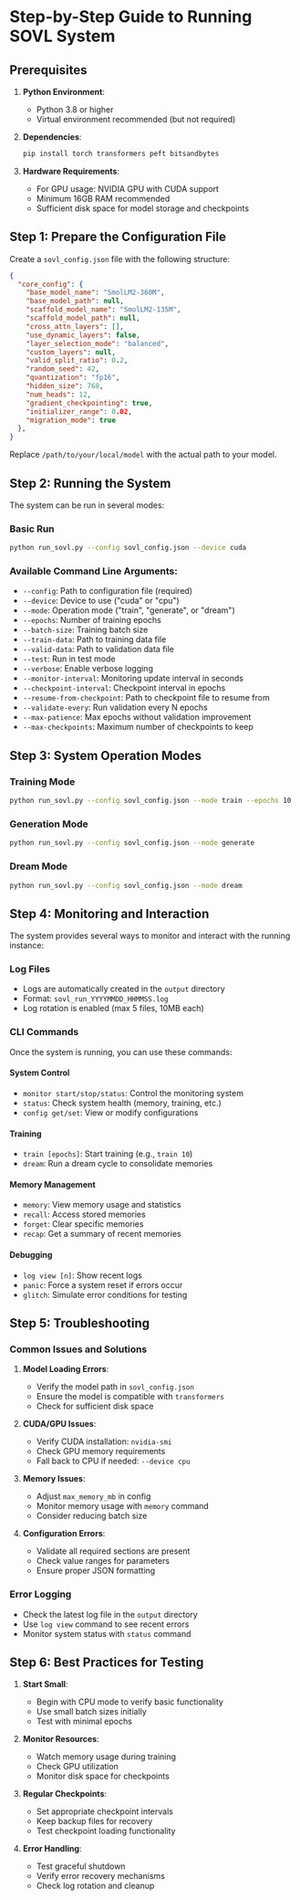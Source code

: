 # Step-by-Step Guide to Running SOVL System

## Prerequisites

1. **Python Environment**:
   - Python 3.8 or higher
   - Virtual environment recommended (but not required)

2. **Dependencies**:
   ```bash
   pip install torch transformers peft bitsandbytes
   ```

3. **Hardware Requirements**:
   - For GPU usage: NVIDIA GPU with CUDA support
   - Minimum 16GB RAM recommended
   - Sufficient disk space for model storage and checkpoints

## Step 1: Prepare the Configuration File

Create a `sovl_config.json` file with the following structure:

```json
{
  "core_config": {
    "base_model_name": "SmolLM2-360M",
    "base_model_path": null,
    "scaffold_model_name": "SmolLM2-135M",
    "scaffold_model_path": null,
    "cross_attn_layers": [],
    "use_dynamic_layers": false,
    "layer_selection_mode": "balanced",
    "custom_layers": null,
    "valid_split_ratio": 0.2,
    "random_seed": 42,
    "quantization": "fp16",
    "hidden_size": 768,
    "num_heads": 12,
    "gradient_checkpointing": true,
    "initializer_range": 0.02,
    "migration_mode": true
  },
}
```

Replace `/path/to/your/local/model` with the actual path to your model.

## Step 2: Running the System

The system can be run in several modes:

### Basic Run
```bash
python run_sovl.py --config sovl_config.json --device cuda
```

### Available Command Line Arguments:
- `--config`: Path to configuration file (required)
- `--device`: Device to use ("cuda" or "cpu")
- `--mode`: Operation mode ("train", "generate", or "dream")
- `--epochs`: Number of training epochs
- `--batch-size`: Training batch size
- `--train-data`: Path to training data file
- `--valid-data`: Path to validation data file
- `--test`: Run in test mode
- `--verbose`: Enable verbose logging
- `--monitor-interval`: Monitoring update interval in seconds
- `--checkpoint-interval`: Checkpoint interval in epochs
- `--resume-from-checkpoint`: Path to checkpoint file to resume from
- `--validate-every`: Run validation every N epochs
- `--max-patience`: Max epochs without validation improvement
- `--max-checkpoints`: Maximum number of checkpoints to keep

## Step 3: System Operation Modes

### Training Mode
```bash
python run_sovl.py --config sovl_config.json --mode train --epochs 10
```

### Generation Mode
```bash
python run_sovl.py --config sovl_config.json --mode generate
```

### Dream Mode
```bash
python run_sovl.py --config sovl_config.json --mode dream
```

## Step 4: Monitoring and Interaction

The system provides several ways to monitor and interact with the running instance:

### Log Files
- Logs are automatically created in the `output` directory
- Format: `sovl_run_YYYYMMDD_HHMMSS.log`
- Log rotation is enabled (max 5 files, 10MB each)

### CLI Commands
Once the system is running, you can use these commands:

#### System Control
- `monitor start/stop/status`: Control the monitoring system
- `status`: Check system health (memory, training, etc.)
- `config get/set`: View or modify configurations

#### Training
- `train [epochs]`: Start training (e.g., `train 10`)
- `dream`: Run a dream cycle to consolidate memories

#### Memory Management
- `memory`: View memory usage and statistics
- `recall`: Access stored memories
- `forget`: Clear specific memories
- `recap`: Get a summary of recent memories

#### Debugging
- `log view [n]`: Show recent logs
- `panic`: Force a system reset if errors occur
- `glitch`: Simulate error conditions for testing

## Step 5: Troubleshooting

### Common Issues and Solutions

1. **Model Loading Errors**:
   - Verify the model path in `sovl_config.json`
   - Ensure the model is compatible with `transformers`
   - Check for sufficient disk space

2. **CUDA/GPU Issues**:
   - Verify CUDA installation: `nvidia-smi`
   - Check GPU memory requirements
   - Fall back to CPU if needed: `--device cpu`

3. **Memory Issues**:
   - Adjust `max_memory_mb` in config
   - Monitor memory usage with `memory` command
   - Consider reducing batch size

4. **Configuration Errors**:
   - Validate all required sections are present
   - Check value ranges for parameters
   - Ensure proper JSON formatting

### Error Logging
- Check the latest log file in the `output` directory
- Use `log view` command to see recent errors
- Monitor system status with `status` command

## Step 6: Best Practices for Testing

1. **Start Small**:
   - Begin with CPU mode to verify basic functionality
   - Use small batch sizes initially
   - Test with minimal epochs

2. **Monitor Resources**:
   - Watch memory usage during training
   - Check GPU utilization
   - Monitor disk space for checkpoints

3. **Regular Checkpoints**:
   - Set appropriate checkpoint intervals
   - Keep backup files for recovery
   - Test checkpoint loading functionality

4. **Error Handling**:
   - Test graceful shutdown
   - Verify error recovery mechanisms
   - Check log rotation and cleanup



